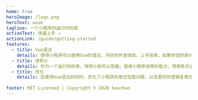 ```yaml
---
home: true
heroImage: /logo.png
heroText: wxue
tagline: 一个小程序的运行时的库
actionText: 快速上手 →
actionLink: /guide/getting-started
features:
  - title: Vue语法
    details: 使得小程序可以使用Vue的语法，共好的开发体验，上手简单，如果你恰好是Vue技术栈，可能10分钟即可上手。
  - title: 体积小
    details: 作为一个运行时的库，体积小到可以忽略，借用小程序自带的能力，得很多方法可以直接使用，不需要重复造轮子。
  - title: 优化
    details: 在使用Vue语法的同时，优化了小程序的常见性能问题，以及更好的逻辑复用方式。
      
footer: MIT Licensed | Copyright © 2020 kouchao
---
```

